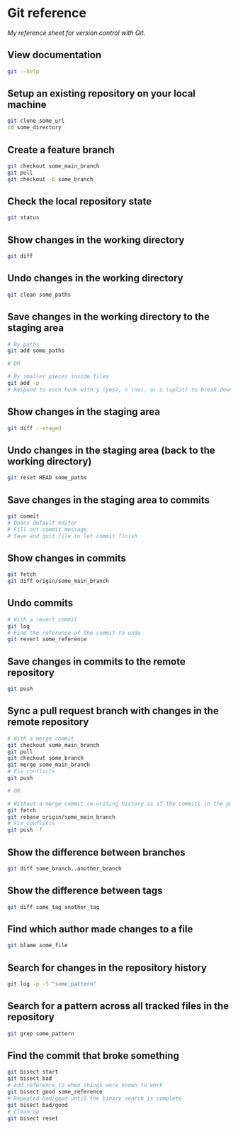 # Git reference

_My reference sheet for version control with Git._

## View documentation

```sh
git --help
```

## Setup an existing repository on your local machine

```sh
git clone some_url
cd some_directory
```

## Create a feature branch

```sh
git checkout some_main_branch
git pull
git checkout -b some_branch
```

## Check the local repository state

```sh
git status
```

## Show changes in the working directory

```sh
git diff
```

## Undo changes in the working directory

```sh
git clean some_paths
```

## Save changes in the working directory to the staging area

```sh
# By paths
git add some_paths

# OR

# By smaller pieces inside files
git add -p
# Respond to each hunk with y (yes), n (no), or s (split) to break down into smaller pieces
```

## Show changes in the staging area

```sh
git diff --staged
```

## Undo changes in the staging area (back to the working directory)

```sh
git reset HEAD some_paths
```

## Save changes in the staging area to commits

```sh
git commit
# Opens default editor
# Fill out commit message
# Save and quit file to let commit finish
```

## Show changes in commits

```sh
git fetch
git diff origin/some_main_branch
```

## Undo commits

```sh
# With a revert commit
git log
# Find the reference of the commit to undo
git revert some_reference
```

## Save changes in commits to the remote repository

```sh
git push
```

## Sync a pull request branch with changes in the remote repository

```sh
# With a merge commit
git checkout some_main_branch
git pull
git checkout some_branch
git merge some_main_branch
# Fix conflicts
git push

# OR

# Without a merge commit re-writing history as if the commits in the pull request branch happened on-top
git fetch
git rebase origin/some_main_branch
# Fix conflicts
git push -f
```

## Show the difference between branches

```sh
git diff some_branch..another_branch
```

## Show the difference between tags

```sh
git diff some_tag another_tag
```

## Find which author made changes to a file

```sh
git blame some_file
```

## Search for changes in the repository history

```sh
git log -p -S "some_pattern"
```

## Search for a pattern across all tracked files in the repository

```sh
git grep some_pattern
```

## Find the commit that broke something

```sh
git bisect start
git bisect bad
# Add reference to when things were known to work
git bisect good some_reference
# Repeated bad/good until the binary search is complete
git bisect bad/good
# Clean up
git bisect reset
```
